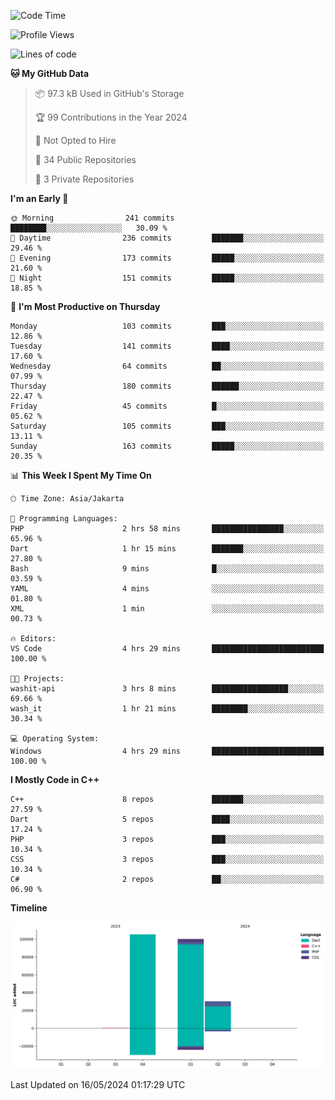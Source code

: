 <!--START_SECTION:waka-->
![Code Time](http://img.shields.io/badge/Code%20Time-79%20hrs%2037%20mins-blue)

![Profile Views](http://img.shields.io/badge/Profile%20Views-1-blue)

![Lines of code](https://img.shields.io/badge/From%20Hello%20World%20I%27ve%20Written-235.9%20thousand%20lines%20of%20code-blue)

**🐱 My GitHub Data** 

> 📦 97.3 kB Used in GitHub's Storage 
 > 
> 🏆 99 Contributions in the Year 2024
 > 
> 🚫 Not Opted to Hire
 > 
> 📜 34 Public Repositories 
 > 
> 🔑 3 Private Repositories 
 > 
**I'm an Early 🐤** 

```text
🌞 Morning                241 commits         ████████░░░░░░░░░░░░░░░░░   30.09 % 
🌆 Daytime                236 commits         ███████░░░░░░░░░░░░░░░░░░   29.46 % 
🌃 Evening                173 commits         █████░░░░░░░░░░░░░░░░░░░░   21.60 % 
🌙 Night                  151 commits         █████░░░░░░░░░░░░░░░░░░░░   18.85 % 
```
📅 **I'm Most Productive on Thursday** 

```text
Monday                   103 commits         ███░░░░░░░░░░░░░░░░░░░░░░   12.86 % 
Tuesday                  141 commits         ████░░░░░░░░░░░░░░░░░░░░░   17.60 % 
Wednesday                64 commits          ██░░░░░░░░░░░░░░░░░░░░░░░   07.99 % 
Thursday                 180 commits         ██████░░░░░░░░░░░░░░░░░░░   22.47 % 
Friday                   45 commits          █░░░░░░░░░░░░░░░░░░░░░░░░   05.62 % 
Saturday                 105 commits         ███░░░░░░░░░░░░░░░░░░░░░░   13.11 % 
Sunday                   163 commits         █████░░░░░░░░░░░░░░░░░░░░   20.35 % 
```


📊 **This Week I Spent My Time On** 

```text
🕑︎ Time Zone: Asia/Jakarta

💬 Programming Languages: 
PHP                      2 hrs 58 mins       ████████████████░░░░░░░░░   65.96 % 
Dart                     1 hr 15 mins        ███████░░░░░░░░░░░░░░░░░░   27.80 % 
Bash                     9 mins              █░░░░░░░░░░░░░░░░░░░░░░░░   03.59 % 
YAML                     4 mins              ░░░░░░░░░░░░░░░░░░░░░░░░░   01.80 % 
XML                      1 min               ░░░░░░░░░░░░░░░░░░░░░░░░░   00.73 % 

🔥 Editors: 
VS Code                  4 hrs 29 mins       █████████████████████████   100.00 % 

🐱‍💻 Projects: 
washit-api               3 hrs 8 mins        █████████████████░░░░░░░░   69.66 % 
wash_it                  1 hr 21 mins        ████████░░░░░░░░░░░░░░░░░   30.34 % 

💻 Operating System: 
Windows                  4 hrs 29 mins       █████████████████████████   100.00 % 
```

**I Mostly Code in C++** 

```text
C++                      8 repos             ███████░░░░░░░░░░░░░░░░░░   27.59 % 
Dart                     5 repos             ████░░░░░░░░░░░░░░░░░░░░░   17.24 % 
PHP                      3 repos             ███░░░░░░░░░░░░░░░░░░░░░░   10.34 % 
CSS                      3 repos             ███░░░░░░░░░░░░░░░░░░░░░░   10.34 % 
C#                       2 repos             ██░░░░░░░░░░░░░░░░░░░░░░░   06.90 % 
```



**Timeline**

![Lines of Code chart](https://raw.githubusercontent.com/PradiptaAhmad/PradiptaAhmad/main/assets/bar_graph.png)


 Last Updated on 16/05/2024 01:17:29 UTC
<!--END_SECTION:waka-->
